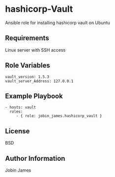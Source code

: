 hashicorp-Vault
=========

Ansible role for installing hashicorp vault on Ubuntu

Requirements
------------

Linux server with SSH access

Role Variables
--------------
    
    vault_version: 1.5.3
    vault_server_Address: 127.0.0.1
    

    
Example Playbook
----------------
    - hosts: vault
      roles:
         - { role: jobin_james.hashicorp_vault }

License
-------

BSD

Author Information
------------------
Jobin James
